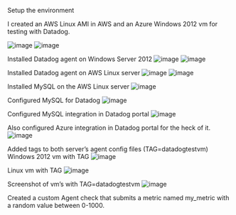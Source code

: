 Setup the environment

I created an AWS Linux AMI in AWS and an Azure Windows 2012 vm for testing with Datadog.

![image](https://user-images.githubusercontent.com/38929107/39657790-25b649c2-4fc0-11e8-837d-a2265c0ac36f.png)
![image](https://user-images.githubusercontent.com/38929107/39770700-9e20318e-52a4-11e8-8be9-d07cb6a39845.png)

Installed Datadog agent on Windows Server 2012
![image](https://user-images.githubusercontent.com/38929107/39771125-ed5cf45c-52a5-11e8-8f50-97eb28d72717.png)
![image](https://user-images.githubusercontent.com/38929107/39771227-3c2c447a-52a6-11e8-9ae3-03598ecad026.png)

Installed Datadog agent on AWS Linux server
![image](https://user-images.githubusercontent.com/38929107/39771293-720673fe-52a6-11e8-95c8-604407471a98.png)
![image](https://user-images.githubusercontent.com/38929107/39771337-9ae0ddaa-52a6-11e8-8631-2760695378f4.png)

Installed MySQL on the AWS Linux server
![image](https://user-images.githubusercontent.com/38929107/39771367-be14136e-52a6-11e8-817a-4a5624250cb8.png)

Configured MySQL for Datadog
![image](https://user-images.githubusercontent.com/38929107/39771391-dfcb152a-52a6-11e8-9d8d-2f82bd99872e.png)

Configured MySQL integration in Datadog portal
![image](https://user-images.githubusercontent.com/38929107/39771423-011c395c-52a7-11e8-9e58-515ff0479549.png)

Also configured Azure integration in Datadog portal for the heck of it.
![image](https://user-images.githubusercontent.com/38929107/39771457-1e4ef064-52a7-11e8-909e-4a6fae09132d.png)

Added tags to both server’s agent config files (TAG=datadogtestvm)
Windows 2012 vm with TAG
![image](https://user-images.githubusercontent.com/38929107/39771494-43073d94-52a7-11e8-824e-b5c8050c81b3.png)

Linux vm with TAG
![image](https://user-images.githubusercontent.com/38929107/39771528-61c9b2b6-52a7-11e8-8012-c9893e59b626.png)

Screenshot of vm’s with TAG=datadogtestvm
![image](https://user-images.githubusercontent.com/38929107/39771559-7caeb9dc-52a7-11e8-9c77-23656e1fd5fa.png)

Created a custom Agent check that submits a metric named my_metric with a random value between 0-1000.
